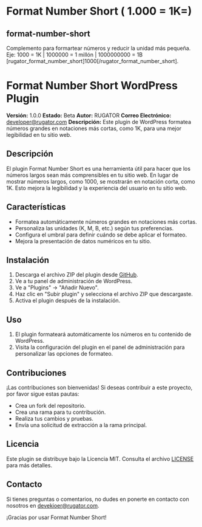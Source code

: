 # Format Number Short ( 1.000 = 1K=)
## format-number-short
Complemento para formartear números y reducir la unidad más pequeña. Eje: 1000 = 1K | 1000000 = 1 millón | 1000000000 = 1B [rugator_format_number_short]1000[/rugator_format_number_short].

# Format Number Short WordPress Plugin

**Versión:** 1.0.0
**Estado:** Beta
**Autor:** RUGATOR 
**Correo Electrónico:** developer@rugator.com
**Descripción:** Este plugin de WordPress formatea números grandes en notaciones más cortas, como 1K, para una mejor legibilidad en tu sitio web.

## Descripción

El plugin Format Number Short es una herramienta útil para hacer que los números largos sean más comprensibles en tu sitio web. En lugar de mostrar números largos, como 1000, se mostrarán en notación corta, como 1K. Esto mejora la legibilidad y la experiencia del usuario en tu sitio web.

## Características

- Formatea automáticamente números grandes en notaciones más cortas.
- Personaliza las unidades (K, M, B, etc.) según tus preferencias.
- Configura el umbral para definir cuándo se debe aplicar el formateo.
- Mejora la presentación de datos numéricos en tu sitio.

## Instalación

1. Descarga el archivo ZIP del plugin desde [GitHub](https://github.com/RUGATOR-TECHNOLOGY/format-number-short).
2. Ve a tu panel de administración de WordPress.
3. Ve a "Plugins" -> "Añadir Nuevo".
4. Haz clic en "Subir plugin" y selecciona el archivo ZIP que descargaste.
5. Activa el plugin después de la instalación.

## Uso

1. El plugin formateará automáticamente los números en tu contenido de WordPress.
2. Visita la configuración del plugin en el panel de administración para personalizar las opciones de formateo.

## Contribuciones

¡Las contribuciones son bienvenidas! Si deseas contribuir a este proyecto, por favor sigue estas pautas:

- Crea un fork del repositorio.
- Crea una rama para tu contribución.
- Realiza tus cambios y pruebas.
- Envía una solicitud de extracción a la rama principal.

## Licencia

Este plugin se distribuye bajo la Licencia MIT. Consulta el archivo [LICENSE](LICENSE) para más detalles.

## Contacto

Si tienes preguntas o comentarios, no dudes en ponerte en contacto con nosotros en [devekioer@rugator.com](mailto:developer@rugator.com).

¡Gracias por usar Format Number Short!
